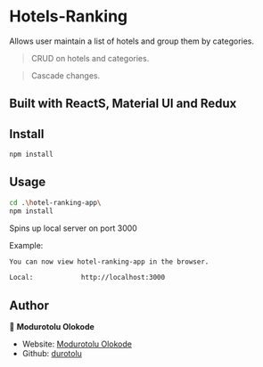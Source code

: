 # Hotels-Ranking
Allows user maintain a list of hotels and group them by categories.

> CRUD on hotels and categories.

> Cascade changes.

## Built with ReactS, Material UI and Redux

## Install

```sh
npm install
```

## Usage

```sh
cd .\hotel-ranking-app\
npm install
```

Spins up local server on port 3000

Example:

```sh
You can now view hotel-ranking-app in the browser.

Local:            http://localhost:3000
```

## Author

👤 **Modurotolu Olokode**

- Website: [Modurotolu Olokode](https://www.linkedin.com/in/modurotoluolokode/)
- Github: [durotolu](https://github.com/durotolu)
